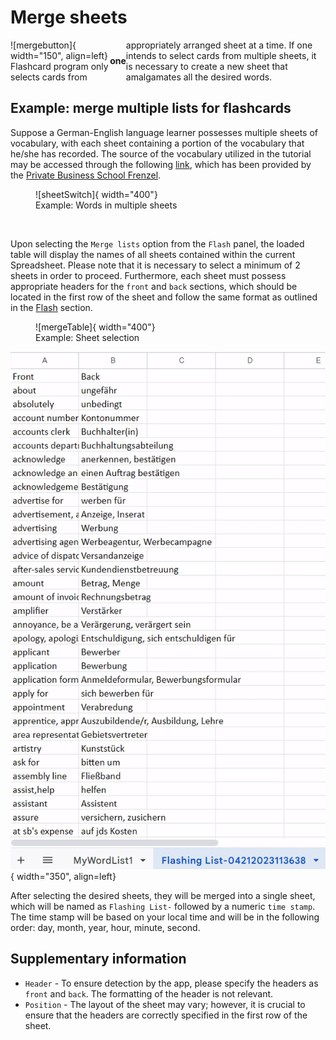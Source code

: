 
# Merge sheets


<div style="display: flex; align-items: center;" markdown>
![mergebutton]{ width="150", align=left}
Flashcard program only selects cards from <b>one</b> appropriately arranged sheet at a time. If one intends to select cards from multiple sheets, it is necessary to create a new sheet that amalgamates all the desired words.
</div>


## Example: merge multiple lists for flashcards

Suppose a German-English language learner possesses multiple sheets of vocabulary, with each sheet containing a portion of the vocabulary that he/she has recorded. The source of the vocabulary utilized in the tutorial may be accessed through the following [link](https://www.frenzelschule.de/download/business-english-vocabulary-vocabulary-list-exam.xls), which has been provided by the [Private Business School Frenzel](https://www.frenzelschule.de/).


<figure markdown>
![sheetSwitch]{ width="400"}
  <figcaption>Example: Words in multiple sheets </figcaption>
</figure>
<br>

Upon selecting the `Merge lists` option from the `Flash` panel, the loaded table will display the names of all sheets contained within the current Spreadsheet.
Please note that it is necessary to select a minimum of 2 sheets in order to proceed. Furthermore, each sheet must possess appropriate headers for the  `front` and `back` sections, which should be located in the first row of the sheet and follow the same format as outlined in the [Flash][flashcardSection] section.


<figure markdown>
![mergeTable]{ width="400"}
  <figcaption>Example: Sheet selection </figcaption>
</figure>


![mergedSheet]{ width="350", align=left}

After selecting the desired sheets, they will be merged into a single sheet, which will be named as `Flashing List-` followed by a numeric `time stamp`. The time stamp will be based on your local time and will be in the following order: day, month, year, hour, minute, second.

## Supplementary information

* `Header` - To ensure detection by the app, please specify the headers as `front` and `back`. The formatting of the header is not relevant.
* `Position` - The layout of the sheet may vary; however, it is crucial to ensure that the headers are correctly specified in the first row of the sheet.

[mergebutton]: assets/images/merge_button.png
[sheetSwitch]: assets/images/sheets_switch.gif
[mergeTable]: assets/images/merge_table.png
[mergedSheet]: assets/images/merged_sheet.gif
[flashcardSection]: index.md#flashcards





